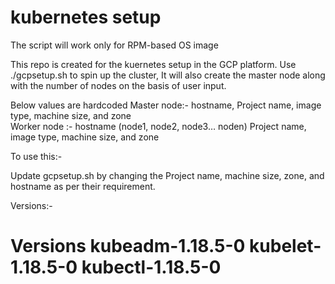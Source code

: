 # kubernetes setup

The script will work only for RPM-based OS image

This repo is created for the kuernetes setup in the GCP platform.
Use ./gcpsetup.sh to spin up the cluster, It will also create the master node along with the number of nodes on the basis of user input. 

Below values are hardcoded
Master node:- hostname, Project name, image type, machine size, and zone  
Worker node :- hostname (node1, node2, node3… noden)  Project name, image type, machine size, and zone  

To use this:-

Update gcpsetup.sh by changing the Project name, machine size, zone, and hostname as per their requirement. 

Versions:- 

# Versions kubeadm-1.18.5-0 kubelet-1.18.5-0 kubectl-1.18.5-0

